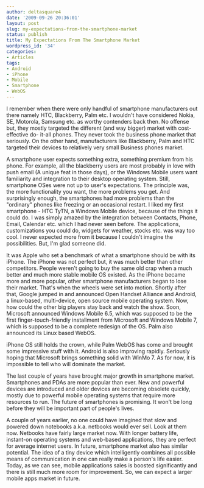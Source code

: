 ```yaml
---
author: deltasquare4
date: '2009-09-26 20:36:01'
layout: post
slug: my-expectations-from-the-smartphone-market
status: publish
title: My Expectations From The Smartphone Market
wordpress_id: '34'
categories:
- Articles
tags:
- Android
- iPhone
- Mobile
- Smartphone
- WebOS
---
```


I remember when there were only handful of smartphone manufacturers out there namely HTC, Blackberry, Palm etc. I wouldn't have considered Nokia, SE, Motorola, Samsung etc. as worthy contenders back then. No offense but, they mostly targeted the different (and way bigger) market with cost-effective do- it-all phones. They never took the business phone market that seriously. On the other hand, manufacturers like Blackberry, Palm and HTC targeted their devices to relatively very small Business phones market.

A smartphone user expects something extra, something premium from his phone. For example, all the blackberry users are most probably in love with push email (A unique feat in those days), or the Windows Mobile users want familiarity and integration to their desktop operating system. Still, smartphone OSes were not up to user's expectations. The principle was, the more functionality you want, the more problems you get. And surprisingly enough, the smartphones had more problems than the "ordinary" phones like freezing or an occasional restart. I liked my first smartphone - HTC TyTN, a Windows Mobile device, because of the things it could do. I was simply amazed by the integration between Contacts, Phone, Email, Calendar etc. which I had never seen before. The applications, customizations you could do, widgets for weather, stocks etc. was way too cool. I never expected more from it because I couldn't imagine the possibilities. But, I'm glad someone did.

It was Apple who set a benchmark of what a smartphone should be with its iPhone. The iPhone was not perfect but, it was much better than other competitors. People weren't going to buy the same old crap when a much better and much more stable mobile OS existed. As the iPhone became more and more popular, other smartphone manufacturers began to lose their market. That's when the wheels were set into motion. Shortly after that, Google jumped in and announced Open Handset Alliance and Android, a linux-based, multi-device, open source mobile operating system. Now, how could the other big players stay back and watch the show. Soon, Microsoft announced Windows Mobile 6.5, which was supposed to be the first finger-touch-friendly installment from Microsoft and Windows Mobile 7, which is supposed to be a complete redesign of the OS. Palm also announced its Linux based WebOS.

iPhone OS still holds the crown, while Palm WebOS has come and brought some impressive stuff with it. Android is also improving rapidly. Seriously hoping that Microsoft brings something solid with WinMo 7. As for now, it is impossible to tell who will dominate the market.

The last couple of years have brought major growth in smartphone market. Smartphones and PDAs are more popular than ever. New and powerful devices are introduced and older devices are becoming obsolete quickly, mostly due to powerful mobile operating systems that require more resources to run. The future of smartphones is promising. It won't be long before they will be important part of people's lives.

A couple of years earlier, no one could have imagined that slow and powered down notebooks a.k.a. netbooks would ever sell. Look at them now. Netbooks have fairly large market now. With longer battery life, instant-on operating systems and web-based applications, they are perfect for average internet users. In future, smartphone market also has similar potential. The idea of a tiny device which intelligently combines all possible means of communication in one can really make a person's life easier. Today, as we can see, mobile applications sales is boosted significantly and there is still much more room for improvement. So, we can expect a larger mobile apps market in future.

